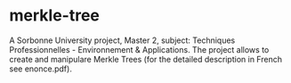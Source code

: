 # merkle-tree
A Sorbonne University project, Master 2, subject: Techniques Professionnelles - Environnement & Applications.
The project allows to create and manipulare Merkle Trees (for the detailed description in French see enonce.pdf).
